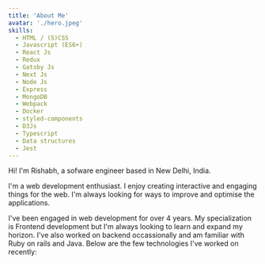 ```yaml
---
title: 'About Me'
avatar: './hero.jpeg'
skills: 
  - HTML / (S)CSS
  - Javascript (ES6+)
  - React Js
  - Redux
  - Gatsby Js
  - Next Js
  - Node Js
  - Express
  - MongoDB
  - Webpack
  - Docker
  - styled-components
  - D3Js
  - Typescript
  - Data structures
  - Jest
---
```


Hi! I'm Rishabh, a sofware engineer based in New Delhi, India.

I'm a web development enthusiast. I enjoy creating interactive and engaging things for the web. I'm always looking for ways to improve and optimise the applications.

I've been engaged in web development for over 4 years. My specialization is Frontend development but I'm always looking to learn and expand my horizon. I've also worked on backend occassionally and am familiar with Ruby on rails and Java. Below are the few technologies I've worked on recently: 
